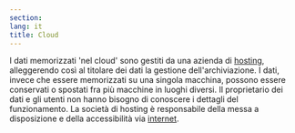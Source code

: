 ```yaml
---
section: 
lang: it
title: Cloud
---
```


I dati memorizzati 'nel cloud' sono gestiti da una azienda di [hosting](/glossary/it/hosting/), alleggerendo così al titolare dei dati la gestione dell'archiviazione. I dati, invece che essere memorizzati su una singola macchina, possono essere conservati o spostati fra più macchine in luoghi diversi. Il proprietario dei dati e gli utenti non hanno bisogno di conoscere i dettagli del funzionamento. La società di hosting è responsabile della messa a disposizione e della accessibilità via [internet](/glossary/it/internet/).
